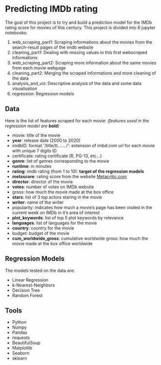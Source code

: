 # Predicting IMDb rating

The goal of this project is to try and build a prediction model for the IMDb rating score for movies of this century.
This project is divided into 6 jupyter notebooks:
1. web_scraping_part1: Scraping informations about the movies from the search-result pages of the imdb website
2. cleaning_part1: Dealing with missing values in this first webscraped informations
3. web_scraping_part2: Scraping more information about the same movies from each movie webpage
4. cleaning_part2: Merging the scraped informations and more cleaning of the data
5. analysis_and_viz: Descriptive analysis of the data and some data visualisation
6. regression: Regression models

## Data

Here is the list of features scraped for each movie: 
_(features used in the regression model are **bold**)_

* movie: title of the movie
* **year**: release date (2000 to 2020)
* imdbID: format '/title/tt......./': extension of imbd.com url for each movie with unique 7 digits ID 
* certificate: rating certificate (R, PG-13, etc...)
* **genre**: list of genres corresponding to the movie
* **runtime**: in minutes
* **rating**: imdb rating (from 1 to 10): **target of the regression models**
* **metascore**: rating score from the website [Metacritic.com](https://www.metacritic.com/)
* **director**: director of the movie
* **votes**: number of votes on IMDb website
* gross: how much the movie made at the box office
* **stars**: list of 3 top actors staring in the movie
* **writer**: name of the writer
* popularity: indicates how much a movie’s page has been visited in the current week on IMDb in it’s area of interest
* **plot_keywords**: list of top 5 plot keywords by relevance
* **languages**: list of languages for the movie
* **country**: country for the movie
* budget: budget of the movie
* **cum_worldwide_gross**: cumulative worldwide gross: how much the movie made at the box office worldwide


## Regression Models

The models tested on the data are:
* Linear Regression
* k-Nearest-Neighbors
* Decision Tree
* Random Forest

## Tools

* Python
* Numpy
* Pandas
* requests
* BeautifulSoup
* Matplotlib
* Seaborn
* sklearn


